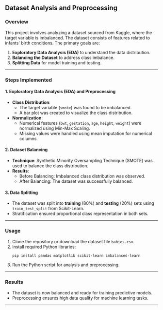 
## Dataset Analysis and Preprocessing

### Overview
This project involves analyzing a dataset sourced from Kaggle, where the target variable is imbalanced. The dataset consists of features related to infants' birth conditions. The primary goals are:
1. **Exploratory Data Analysis (EDA)** to understand the data distribution.
2. **Balancing the Dataset** to address class imbalance.
3. **Splitting Data** for model training and testing.

---

### Steps Implemented

#### 1. Exploratory Data Analysis (EDA) and Preprocessing
- **Class Distribution**:
  - The target variable (`smoke`) was found to be imbalanced.
  - A bar plot was created to visualize the class distribution.
- **Normalization**:
  - Numerical features (`bwt`, `gestation`, `age`, `height`, `weight`) were normalized using Min-Max Scaling.
  - Missing values were handled using mean imputation for numerical columns.

#### 2. Dataset Balancing
- **Technique**: Synthetic Minority Oversampling Technique (SMOTE) was used to balance the class distribution.
- **Results**:
  - Before Balancing: Imbalanced class distribution was observed.
  - After Balancing: The dataset was successfully balanced.

#### 3. Data Splitting
- The dataset was split into **training** (80%) and **testing** (20%) sets using `train_test_split` from Scikit-Learn.
- Stratification ensured proportional class representation in both sets.

---

### Usage
1. Clone the repository or download the dataset file `babies.csv`.
2. Install required Python libraries:
   ```bash
   pip install pandas matplotlib scikit-learn imbalanced-learn
   ```
3. Run the Python script for analysis and preprocessing.

---

### Results
- The dataset is now balanced and ready for training predictive models.
- Preprocessing ensures high data quality for machine learning tasks.

---
